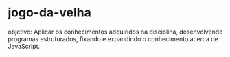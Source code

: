 # jogo-da-velha
objetivo:
Aplicar os conhecimentos adquiridos na disciplina, desenvolvendo programas estruturados, fixando e expandindo o conhecimento acerca de JavaScript.
